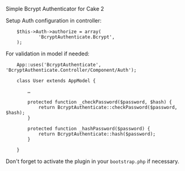 Simple Bcrypt Authenticator for Cake 2

Setup Auth configuration in controller:

		$this->Auth->authorize = array(
				'BcryptAuthenticate.Bcrypt',
		);

For validation in model if needed:

		App::uses('BcryptAuthenticate', 'BcryptAuthenticate.Controller/Component/Auth');

		class User extends AppModel {

			…

			protected function _checkPassword($password, $hash) {
				return BcryptAuthenticate::checkPassword($password, $hash);
			}

			protected function _hashPassword($password) {
				return BcryptAuthenticate::hash($password);
			}

		}

Don't forget to activate the plugin in your `bootstrap.php` if necessary.